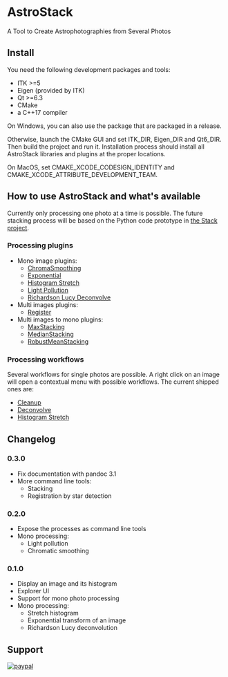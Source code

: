 # AstroStack
A Tool to Create Astrophotographies from Several Photos

## Install

You need the following development packages and tools:

* ITK >=5
* Eigen (provided by ITK)
* Qt >=6.3
* CMake
* a C++17 compiler

On Windows, you can also use the package that are packaged in a release.

Otherwise, launch the CMake GUI and set ITK_DIR, Eigen_DIR and Qt6_DIR. Then build the project and run it.
Installation process should install all AstroStack libraries and plugins at the proper locations.

On MacOS, set CMAKE_XCODE_CODESIGN_IDENTITY and CMAKE_XCODE_ATTRIBUTE_DEVELOPMENT_TEAM.

## How to use AstroStack and what's available

Currently only processing one photo at a time is possible. The future stacking process will be based on the Python code prototype in [the Stack project](https://github.com/AstroStacking/Stack).

### Processing plugins

* Mono image plugins:
    * [ChromaSmoothing](src/QtProcessing/QtProcessing/Mono2Mono/chromasmoothing.md)
    * [Exponential](src/QtProcessing/QtProcessing/Mono2Mono/exponential.md)
    * [Histogram Stretch](src/QtProcessing/QtProcessing/Mono2Mono/histostretch.md)
    * [Light Pollution](src/QtProcessing/QtProcessing/Mono2Mono/lightpollution.md)
    * [Richardson Lucy Deconvolve](src/QtProcessing/QtProcessing/Mono2Mono/rldeconvolution.md)
* Multi images plugins:
    * [Register](src/QtProcessing/QtProcessing/Multi2Multi/register.md)
* Multi images to mono plugins:
    * [MaxStacking](src/QtProcessing/QtProcessing/Multi2Mono/maxstacking.md)
    * [MedianStacking](src/QtProcessing/QtProcessing/Multi2Mono/medianstacking.md)
    * [RobustMeanStacking](src/QtProcessing/QtProcessing/Multi2Mono/robustmeanstacking.md)

### Processing workflows

Several workflows for single photos are possible.
A right click on an image will open a contextual menu with possible workflows.
The current shipped ones are:

* [Cleanup](workflows/Cleanup.md)
* [Deconvolve](workflows/Deconvolve.md)
* [Histogram Stretch](workflows/HistoStretch.md)

## Changelog
### 0.3.0

* Fix documentation with pandoc 3.1
* More command line tools:
  * Stacking
  * Registration by star detection

### 0.2.0

* Expose the processes as command line tools
* Mono processing:
  * Light pollution
  * Chromatic smoothing

### 0.1.0

* Display an image and its histogram
* Explorer UI
* Support for mono photo processing
* Mono processing:
  * Stretch histogram
  * Exponential transform of an image
  * Richardson Lucy deconvolution

## Support

[![paypal](https://www.paypalobjects.com/en_US/i/btn/btn_donateCC_LG.gif)](https://www.paypal.com/cgi-bin/webscr?cmd=_s-xclick&hosted_button_id=VYJ38NPHF4MKL)
